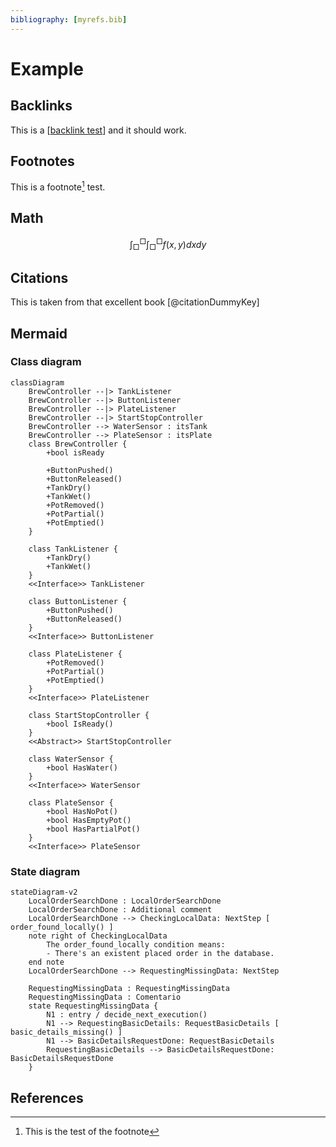 ```yaml
---
bibliography: [myrefs.bib]
---
```


# Example

## Backlinks

This is a [[backlink test]] and it should work.

## Footnotes

This is a footnote[^1] test.

## Math

$$
\int_{\Box}^{\Box} \int_{\Box}^{\Box} f(x, y) dx dy
$$

## Citations

This is taken from that excellent book [@citationDummyKey]

## Mermaid

### Class diagram

```mermaid
classDiagram
    BrewController --|> TankListener
    BrewController --|> ButtonListener
    BrewController --|> PlateListener
    BrewController --|> StartStopController
    BrewController --> WaterSensor : itsTank
    BrewController --> PlateSensor : itsPlate
    class BrewController {
        +bool isReady

        +ButtonPushed()
        +ButtonReleased()
        +TankDry()
        +TankWet()
        +PotRemoved()
        +PotPartial()
        +PotEmptied()
    }

    class TankListener {
        +TankDry()
        +TankWet()
    }
    <<Interface>> TankListener

    class ButtonListener {
        +ButtonPushed()
        +ButtonReleased()
    }
    <<Interface>> ButtonListener

    class PlateListener {
        +PotRemoved()
        +PotPartial()
        +PotEmptied()
    }
    <<Interface>> PlateListener

    class StartStopController {
        +bool IsReady()
    }
    <<Abstract>> StartStopController

    class WaterSensor {
        +bool HasWater()
    }
    <<Interface>> WaterSensor

    class PlateSensor {
        +bool HasNoPot()
        +bool HasEmptyPot()
        +bool HasPartialPot()
    }
    <<Interface>> PlateSensor
```

### State diagram

```mermaid
stateDiagram-v2
    LocalOrderSearchDone : LocalOrderSearchDone
    LocalOrderSearchDone : Additional comment
    LocalOrderSearchDone --> CheckingLocalData: NextStep [ order_found_locally() ]
    note right of CheckingLocalData
        The order_found_locally condition means:
        - There's an existent placed order in the database.
    end note
    LocalOrderSearchDone --> RequestingMissingData: NextStep

    RequestingMissingData : RequestingMissingData
    RequestingMissingData : Comentario
    state RequestingMissingData {
        N1 : entry / decide_next_execution()
        N1 --> RequestingBasicDetails: RequestBasicDetails [ basic_details_missing() ]
        N1 --> BasicDetailsRequestDone: RequestBasicDetails
        RequestingBasicDetails --> BasicDetailsRequestDone: BasicDetailsRequestDone
    }
```

## References

[^1]: This is the test of the footnote

[//begin]: # "Autogenerated link references for markdown compatibility"
[backlink test]: <backlink test> "backlink test"
[//end]: # "Autogenerated link references"
